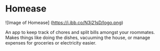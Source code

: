 # Homease

![Image of Homease]
(https://i.ibb.co/N3j21sD/logo.png)

An app to keep track of chores and split bills amongst your roommates. Makes things like doing the dishes, vacuuming the house, or manage expenses for groceries or electricity easier.
